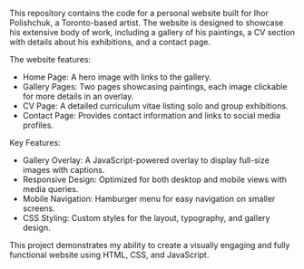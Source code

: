This repository contains the code for a personal website built for Ihor Polishchuk, a Toronto-based artist. The website is designed to showcase his extensive body of work, including a gallery of his paintings, a CV section with details about his exhibitions, and a contact page.

The website features:
- Home Page: A hero image with links to the gallery.
- Gallery Pages: Two pages showcasing paintings, each image clickable for more details in an overlay.
- CV Page: A detailed curriculum vitae listing solo and group exhibitions.
- Contact Page: Provides contact information and links to social media profiles.
  
Key Features:
- Gallery Overlay: A JavaScript-powered overlay to display full-size images with captions.
- Responsive Design: Optimized for both desktop and mobile views with media queries.
- Mobile Navigation: Hamburger menu for easy navigation on smaller screens.
- CSS Styling: Custom styles for the layout, typography, and gallery design.

This project demonstrates my ability to create a visually engaging and fully functional website using HTML, CSS, and JavaScript.
